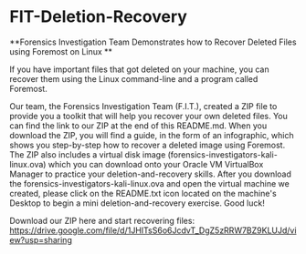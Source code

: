 # FIT-Deletion-Recovery
**Forensics Investigation Team Demonstrates how to Recover Deleted Files using Foremost on Linux
**

If you have important files that got deleted on your machine, you can recover them using the Linux command-line and a program called Foremost. 

Our team, the Forensics Investigation Team (F.I.T.), created a ZIP file to provide you a toolkit that will help you recover your own deleted files. You can find the link to our ZIP at the end of this README.md. When you download the ZIP, you will find a guide, in the form of an infographic, which shows you step-by-step how to recover a deleted image using Foremost. The ZIP also includes a virtual disk image (forensics-investigators-kali-linux.ova) which you can download onto your Oracle VM VirtualBox Manager to practice your deletion-and-recovery skills. After you download the forensics-investigators-kali-linux.ova and open the virtual machine we created, please click on the README.txt icon located on the machine's Desktop to begin a mini deletion-and-recovery exercise. Good luck!

Download our ZIP here and start recovering files:
https://drive.google.com/file/d/1JHITsS6o6JcdvT_DgZ5zRRW7BZ9KLUJd/view?usp=sharing
